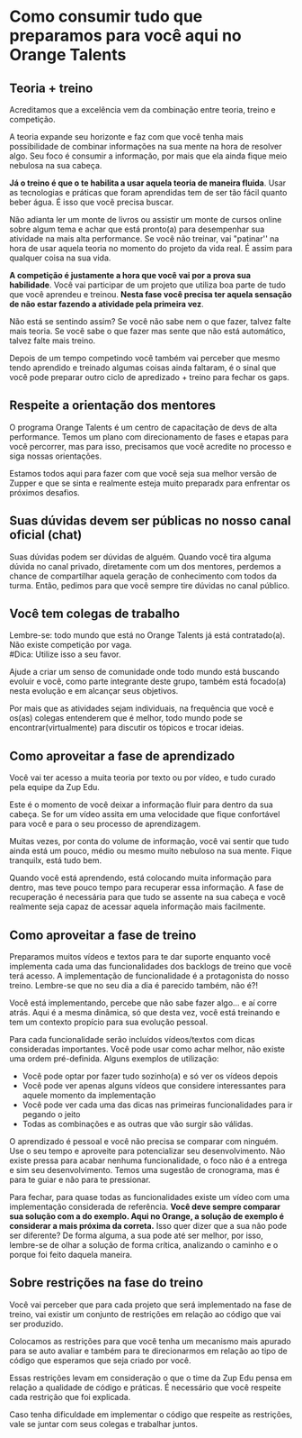 # Como consumir tudo que preparamos para você aqui no Orange Talents

## Teoria + treino

Acreditamos que a excelência vem da combinação entre teoria, treino e competição.

A teoria expande seu horizonte e faz com que você tenha mais possibilidade de combinar informações na sua mente na hora de resolver algo. 
Seu foco é consumir a informação, por mais que ela ainda fique meio nebulosa na sua cabeça.

**Já o treino é que o te habilita a usar aquela teoria de maneira fluida**. 
Usar as tecnologias e práticas que foram aprendidas tem de ser tão fácil quanto beber água. É isso que você precisa buscar.

Não adianta ler um monte de livros ou assistir um monte de cursos online sobre algum tema e achar que está pronto(a) para desempenhar sua atividade                       na mais alta performance.                                                                                                                                                 Se você não treinar, vai "patinar'' na hora de usar aquela teoria no momento do projeto da vida real.                                                                      É assim para qualquer coisa na sua vida.

**A competição é justamente a hora que você vai por a prova sua habilidade**. Você vai participar de um projeto que utiliza boa parte de tudo que você aprendeu e treinou. **Nesta fase você precisa ter aquela sensação de não estar fazendo a atividade pela primeira vez**. 

Não está se sentindo assim? Se você não sabe nem o que fazer, talvez falte mais teoria. Se você sabe o que fazer mas sente que não está automático, talvez falte mais treino.

Depois de um tempo competindo você também vai perceber que mesmo tendo aprendido e treinado algumas coisas ainda faltaram, é o sinal que você pode preparar outro ciclo de apredizado + treino para fechar os gaps.

## Respeite a orientação dos mentores

O programa Orange Talents é um centro de capacitação de devs de alta performance. Temos um plano com direcionamento de fases e etapas para você percorrer, mas para isso, precisamos que você acredite no processo e siga nossas orientações. 
  
Estamos todos aqui para fazer com que você seja sua melhor versão de Zupper e que se sinta e realmente esteja muito preparadx                                           para enfrentar os próximos desafios.

## Suas dúvidas devem ser públicas no nosso canal oficial (chat)

Suas dúvidas podem ser dúvidas de alguém. Quando você tira alguma dúvida no canal privado, diretamente com um dos mentores, perdemos a chance                             de compartilhar aquela geração de conhecimento com todos da turma. Então, pedimos para que você sempre tire dúvidas no canal público.


## Você tem colegas de trabalho 

Lembre-se: todo mundo que está no Orange Talents já está contratado(a).   
  Não existe competição por vaga.   
  #Dica: Utilize isso a seu favor.
  
Ajude a criar um senso de comunidade onde todo mundo está buscando evoluir e você, como parte integrante deste grupo, também está focado(a) nesta evolução e em alcançar seus objetivos.

Por mais que as atividades sejam individuais, na frequência que você e os(as) colegas entenderem que é melhor, todo mundo pode se encontrar(virtualmente) para discutir os tópicos e trocar ideias.

## Como aproveitar a fase de aprendizado

Você vai ter acesso a muita teoria por texto ou por vídeo, e tudo curado pela equipe da Zup Edu.

Este é o momento de você deixar a informação fluir para dentro da sua cabeça. Se for um vídeo assita em uma velocidade que fique confortável para você e para o seu processo de aprendizagem. 

Muitas vezes, por conta do volume de informação, você vai sentir que tudo ainda está um pouco, médio ou mesmo muito nebuloso na sua mente.                             Fique tranquilx, está tudo bem. 
  
Quando você está aprendendo, está colocando muita informação para dentro, mas teve pouco tempo para recuperar essa informação. A fase de recuperação é necessária para que tudo se assente na sua cabeça e você realmente seja capaz de acessar aquela informação mais facilmente.


## Como aproveitar a fase de treino 

Preparamos muitos vídeos e textos para te dar suporte enquanto você implementa cada uma das funcionalidades dos backlogs de treino que você terá acesso.
A implementação de funcionalidade é a protagonista do nosso treino. Lembre-se que no seu dia a dia é parecido também, não é?!  
  
  Você está implementando, percebe que não sabe fazer algo... e aí corre atrás. Aqui é a mesma dinâmica, só que desta vez, você está treinando e tem um contexto propício para sua evolução pessoal.

Para cada funcionalidade serão incluídos vídeos/textos com dicas consideradas importantes. Você pode usar como achar melhor, não existe uma ordem pré-definida. Alguns exemplos de utilização:

* Você pode optar por fazer tudo sozinho(a) e só ver os vídeos depois
* Você pode ver apenas alguns vídeos que considere interessantes para aquele momento da implementação
* Você pode ver cada uma das dicas nas primeiras funcionalidades para ir pegando o jeito
* Todas as combinações e as outras que vão surgir são válidas. 

O aprendizado é pessoal e você não precisa se comparar com ninguém. Use o seu tempo e aproveite para potencializar seu desenvolvimento. Não existe pressa ​para acabar nenhuma funcionalidade, o foco não é a entrega e sim seu desenvolvimento. Temos uma sugestão de cronograma, mas é para te guiar e não para te pressionar.

Para fechar, para quase todas as funcionalidades existe um vídeo com uma implementação considerada de referência. **Você deve sempre comparar sua solução com a do exemplo. Aqui no Orange, a solução de exemplo é considerar a mais próxima da correta.** Isso quer dizer que a sua não pode ser diferente? De forma alguma, a sua pode até ser melhor, por isso, lembre-se de olhar a solução de forma crítica, analizando o caminho e o porque foi feito daquela maneira. 

## Sobre restrições na fase do treino

Você vai perceber que para cada projeto que será implementado na fase de treino, vai existir um conjunto de restrições em relação ao código que vai ser produzido.

Colocamos as restrições para que você tenha um mecanismo mais apurado para se auto avaliar e também para te direcionarmos em relação ao tipo de código que esperamos que seja criado por você.

Essas restrições levam em consideração o que o time da Zup Edu pensa em relação a qualidade de código e práticas.                                                          É necessário que você respeite cada restrição que foi explicada. 

Caso tenha dificuldade em implementar o código que respeite as restrições, vale se juntar com seus colegas e trabalhar juntos.




